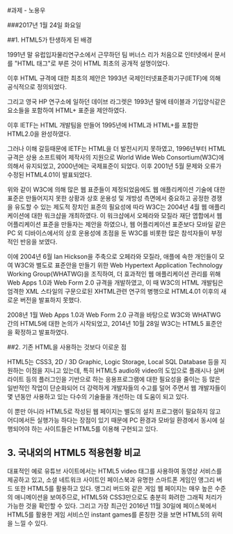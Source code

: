 #과제 - 노용우

###2017년 1월 24일 화요일

##1. HTML5가 탄생하게 된 배경

1991년 말 유럽입자물리연구소에서 근무하던 팀 버너스 리가 처음으로 인터넷에서 문서를 "HTML 태그"로 부른 것이 HTML 최초의 공개적 설명이었다.

이후 HTML 규격에 대한 최초의 제안은 1993년 국제인터넷표준화기구(IETF)에 의해 공식적으로 정의되었다.

그리고 영국 HP 연구소에 일하던 데이브 라그렛은 1993년 말에 테이블과 기입양식같은 요소들을 포함하여 HTML+ 표준을 제안하였다.

이후 IETF는 HTML 개발팀을 만들어 1995년에 HTML과 HTML+를 포함한 HTML2.0을 완성하였다.

그러나 이해 갈등때문에 IETF는 HTML을 더 발전시키지 못하였고, 1996년부터 HTML 규격은 상용 소프트웨어 제작사의 지원으로 World Wide Web Consortium(W3C)에 의해서 유지되었고, 2000년에는 국제표준이 되었다. 이후 2001년 5월 문제와 오류가 수정된 HTML4.01이 발표되었다.

위와 같이 W3C에 의해 많은 웹 표준들이 제정되었음에도 웹 애플리케이션 기술에 대한 표준은 만들어지지 못한 상황과 상호 운용성 및 개방성 측면에서 중요하고 공정한 경쟁을 유도할 수 있는 제도적 장치인 표준의 필요성에 따라 W3C는 2004년 4월 웹 애플리케이션에 대한 워크샵을 개최하였다. 이 워크샵에서 오페라와 모질라 재단 엽합에서 웹 어플리케이션 표준을 만들자는 제안을 하였으나, 웹 어플리케이션 표준보다 모바일 같은 PC 외 디바이스에서의 상호 운용성에 초점을 둔 W3C를 비롯한 많은 참석자들이 부정적인 반응을 보였다.

이에 2004년 6월 Ian Hickson을 주축으로 오페라와 모질라, 애플에 속한 개인들이 모여 W3C와 별도로 표준안을 만들기 위한 Web Hypertext Application Technology Working Group(WHATWG)을 조직하여, 더 효과적인 웹 애플리케이션 관리를 위해 Web Apps 1.0과 Web Form 2.0 규격을 개발하였고, 이 때 W3C의 HTML 개발팀은 엄격한 XML 스타일의 구문으로된 XHTML관련 연구의 병행으로 HTML4.01 이후의 새로운 버전을 발표하지 못했다.

2008년 1월 Web Apps 1.0과 Web Form 2.0 규격을 바탕으로 W3C와 WHATWG 간의 HTML5에 대한 논의가 시작되었고, 2014년 10월 28일 W3C는 HTML5 표준안을 확정하고 발표하였다.

##2. 기존 HTML을 사용하는 것보다 이로운 점

HTML5는 CSS3, 2D / 3D Graphic, Logic Storage, Local SQL Database 등을 지원하는 이점을 지니고 있는데, 특히 HTML5 audio와 video의 도입으로 플래시나 실버라이트 등의 플러그인을 기반으로 하는 응용프로그램에 대한 필요성을 줄이는 등 많은 일반적인 작업이 단순화되어 더 강력하게 개발자들의 수고를 덜어 주면서 웹 개발자들이 몇 년동안 사용하고 있는 다수의 기술들을 개선하는 데 도움이 되고 있다.

이 뿐만 아니라 HTML5로 작성된 웹 페이지는 별도의 설치 프로그램이 필요하지 않고 어디에서든 실행가능 하다는 장점이 있기 때문에 PC 환경과 모바일 환경에서 동시에 실행되어야 하는 사이트들은 HTML5를 이용해 구현되고 있다.

## 3. 국내외의 HTML5 적용현황 비교

대표적인 예로 유튜브 사이트에서는 HTML5 video 태그를 사용하여 동영상 서비스를 제공하고 있고, 소셜 네트워크 사이트인 페이스북과 유명한 스마트폰 게임인 앵그리 버드 또한 HTML5를 활용하고 있다. 앵그리 버드와 같은 게임 웹 페이지는 매우 높은 수준의 애니메이션을 보여주므로, HTML5와 CSS3만으로도 충분히 화려한 그래픽 처리가 가능한 것을 확인할 수 있다. 그리고 가장 최근인 2016년 11월 30일에 페이스북에서 HTML5를 활용한 게임 서비스인 instant games를 론칭한 것을 보면 HTML5의 위력을 느낄 수 있다.